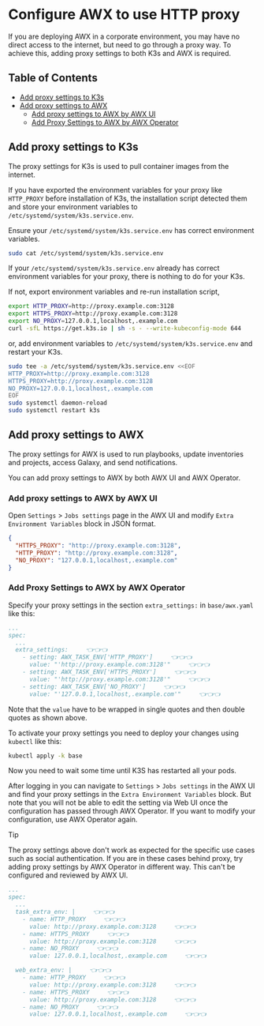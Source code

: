 <!-- omit in toc -->
# Configure AWX to use HTTP proxy

If you are deploying AWX in a corporate environment, you may have no direct access to the internet, but need to go through a proxy way. To achieve this, adding proxy settings to both K3s and AWX is required.

<!-- omit in toc -->
## Table of Contents

- [Add proxy settings to K3s](#add-proxy-settings-to-k3s)
- [Add proxy settings to AWX](#add-proxy-settings-to-awx)
  - [Add proxy settings to AWX by AWX UI](#add-proxy-settings-to-awx-by-awx-ui)
  - [Add Proxy Settings to AWX by AWX Operator](#add-proxy-settings-to-awx-by-awx-operator)

## Add proxy settings to K3s

The proxy settings for K3s is used to pull container images from the internet.

If you have exported the environment variables for your proxy like `HTTP_PROXY` before installation of K3s, the installation script detected them and store your environment variables to `/etc/systemd/system/k3s.service.env`.

Ensure your `/etc/systemd/system/k3s.service.env` has correct environment variables.

```bash
sudo cat /etc/systemd/system/k3s.service.env
```

If your `/etc/systemd/system/k3s.service.env` already has correct environment variables for your proxy, there is nothing to do for your K3s.

If not, export environment variables and re-run installation script,

```bash
export HTTP_PROXY=http://proxy.example.com:3128
export HTTPS_PROXY=http://proxy.example.com:3128
export NO_PROXY=127.0.0.1,localhost,.example.com
curl -sfL https://get.k3s.io | sh -s - --write-kubeconfig-mode 644
```

or, add environment variables to `/etc/systemd/system/k3s.service.env` and restart your K3s.

```bash
sudo tee -a /etc/systemd/system/k3s.service.env <<EOF
HTTP_PROXY=http://proxy.example.com:3128
HTTPS_PROXY=http://proxy.example.com:3128
NO_PROXY=127.0.0.1,localhost,.example.com
EOF
sudo systemctl daemon-reload
sudo systemctl restart k3s
```

## Add proxy settings to AWX

The proxy settings for AWX is used to run playbooks, update inventories and projects, access Galaxy, and send notifications.

You can add proxy settings to AWX by both AWX UI and AWX Operator.

### Add proxy settings to AWX by AWX UI

Open `Settings` > `Jobs settings` page in the AWX UI and modify `Extra Environment Variables` block in JSON format.

```json
{
  "HTTPS_PROXY": "http://proxy.example.com:3128",
  "HTTP_PROXY": "http://proxy.example.com:3128",
  "NO_PROXY": "127.0.0.1,localhost,.example.com"
}
```

### Add Proxy Settings to AWX by AWX Operator

Specify your proxy settings in the section `extra_settings:` in `base/awx.yaml` like this:

```yaml
...
spec:
  ...
  extra_settings:     👈👈👈
    - setting: AWX_TASK_ENV['HTTP_PROXY']     👈👈👈
      value: "'http://proxy.example.com:3128'"     👈👈👈
    - setting: AWX_TASK_ENV['HTTPS_PROXY']     👈👈👈
      value: "'http://proxy.example.com:3128'"     👈👈👈
    - setting: AWX_TASK_ENV['NO_PROXY']     👈👈👈
      value: "'127.0.0.1,localhost,.example.com'"     👈👈👈
```

Note that the `value` have to be wrapped in single quotes and then double quotes as shown above.

To activate your proxy settings you need to deploy your changes using `kubectl` like this:

```bash
kubectl apply -k base
```

Now you need to wait some time until K3S has restarted all your pods.

After logging in you can navigate to `Settings` > `Jobs settings` in the AWX UI and find your proxy settings in the `Extra Environment Variables` block. But note that you will not be able to edit the setting via Web UI once the configuration has passed through AWX Operator. If you want to modify your configuration, use AWX Operator again.

> [!TIP]
> The proxy settings above don't work as expected for the specific use cases such as social authentication. If you are in these cases behind proxy, try adding proxy settings by AWX Operator in different way. This can't be configured and reviewed by AWX UI.
>
> ```yaml
> ...
> spec:
>   ...
>   task_extra_env: |     👈👈👈
>     - name: HTTP_PROXY     👈👈👈
>       value: http://proxy.example.com:3128     👈👈👈
>     - name: HTTPS_PROXY     👈👈👈
>       value: http://proxy.example.com:3128     👈👈👈
>     - name: NO_PROXY     👈👈👈
>       value: 127.0.0.1,localhost,.example.com     👈👈👈
>
>   web_extra_env: |     👈👈👈
>     - name: HTTP_PROXY     👈👈👈
>       value: http://proxy.example.com:3128     👈👈👈
>     - name: HTTPS_PROXY     👈👈👈
>       value: http://proxy.example.com:3128     👈👈👈
>     - name: NO_PROXY     👈👈👈
>       value: 127.0.0.1,localhost,.example.com     👈👈👈
> ```
